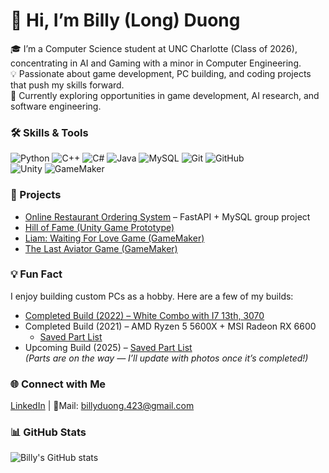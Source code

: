 # 👋 Hi, I’m Billy (Long) Duong
🎓 I’m a Computer Science student at UNC Charlotte (Class of 2026), concentrating in AI and Gaming with a minor in Computer Engineering.  
💡 Passionate about game development, PC building, and coding projects that push my skills forward.  
🌱 Currently exploring opportunities in game development, AI research, and software engineering.  

### 🛠️ Skills & Tools  

![Python](https://img.shields.io/badge/Python-3776AB?style=flat&logo=python&logoColor=white)  ![C++](https://img.shields.io/badge/C++-00599C?style=flat&logo=cplusplus&logoColor=white)  ![C#](https://img.shields.io/badge/C%23-239120?style=flat&logo=c-sharp&logoColor=white)  ![Java](https://img.shields.io/badge/Java-007396?style=flat&logo=java&logoColor=white)  ![MySQL](https://img.shields.io/badge/MySQL-4479A1?style=flat&logo=mysql&logoColor=white)  ![Git](https://img.shields.io/badge/Git-F05032?style=flat&logo=git&logoColor=white)  ![GitHub](https://img.shields.io/badge/GitHub-181717?style=flat&logo=github&logoColor=white)  
![Unity](https://img.shields.io/badge/Unity-100000?style=flat&logo=unity&logoColor=white)  ![GameMaker](https://img.shields.io/badge/GameMaker-000000?style=flat&logo=gamemaker&logoColor=white)  

### 🚀 Projects
- [Online Restaurant Ordering System](https://github.com/lonk26/ITSC3155-final-project) – FastAPI + MySQL group project
- [Hill of Fame (Unity Game Prototype)](https://github.com/lonk26/Hill-of-Fame-Prototype)
- [Liam: Waiting For Love Game (GameMaker)](https://github.com/lonk26/Liam_WFL)
- [The Last Aviator Game (GameMaker)](https://github.com/lonk26/The_Last_Aviator)

### 💡 Fun Fact  
I enjoy building custom PCs as a hobby. Here are a few of my builds:
- [Completed Build (2022) – White Combo with I7 13th, 3070](https://pcpartpicker.com/b/TJyKHx)
- Completed Build (2021) – AMD Ryzen 5 5600X + MSI Radeon RX 6600
  - [Saved Part List](https://pcpartpicker.com/user/lonk26/saved/XVDTMp)
- Upcoming Build (2025) – [Saved Part List](https://pcpartpicker.com/user/lonk26/saved/gnJ7pg)  
  *(Parts are on the way — I’ll update with photos once it’s completed!)*  

### 🌐 Connect with Me
[LinkedIn](https://www.linkedin.com/in/lduong7) | 📧Mail: billyduong.423@gmail.com

### 📊 GitHub Stats
![Billy's GitHub stats](https://github-readme-stats.vercel.app/api?username=lonk26&show_icons=true&theme=radical)
<!--
**lonk26/lonk26** is a ✨ _special_ ✨ repository because its `README.md` (this file) appears on your GitHub profile.

Here are some ideas to get you started:

- 🔭 I’m currently working on ...
- 🌱 I’m currently learning ...
- 👯 I’m looking to collaborate on ...
- 🤔 I’m looking for help with ...
- 💬 Ask me about ...
- 📫 How to reach me: ...
- 😄 Pronouns: ...
- ⚡ Fun fact: ...
-->
